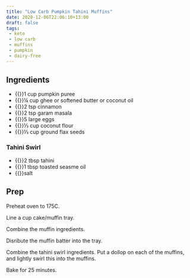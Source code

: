 ```yaml
---
title: "Low Carb Pumpkin Tahini Muffins"
date: 2020-12-06T22:06:10+13:00
draft: false
tags: 
 - keto
 - low carb
 - muffins
 - pumpkin
 - dairy-free
---
```


## Ingredients

- {{<c>}}1 cup pumpkin puree
- {{<c>}}¼ cup ghee or softened butter or coconut oil
- {{<c>}}2 tsp cinnamon
- {{<c>}}2 tsp garam masala
- {{<c>}}5 large eggs
- {{<c>}}⅓ cup coconut flour
- {{<c>}}⅓ cup ground flax seeds

### Tahini Swirl

- {{<c>}}2 tbsp tahini
- {{<c>}}1 tbsp toasted seasme oil
- {{<c>}}salt

## Prep

Preheat oven to 175C.

Line a cup cake/muffin tray.

Combine the muffin ingredients.

Disribute the muffin batter into the tray.

Combine the tahini swirl ingredients. Put a dollop on each of the muffins, and lightly swirl this into the muffins. 

Bake for 25 minutes.